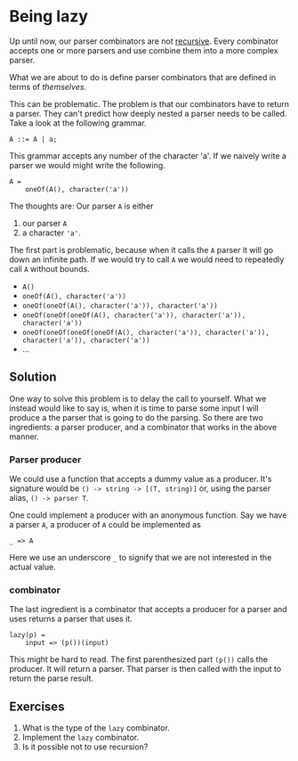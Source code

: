 # Being lazy
Up until now, our parser combinators are not [recursive](https://en.wikipedia.org/wiki/Recursion). Every combinator accepts one or more parsers and use combine them into a more complex parser.

What we are about to do is define parser combinators that are defined in terms of *themselves*.

This can be problematic. The problem is that our combinators have to return a parser. They can't predict how deeply nested a parser needs to be called. Take a look at the following grammar.

```
A ::= A | a;
```

This grammar accepts any number of the character 'a'. If we naively write a parser we would might write the following.

```
A =
    oneOf(A(), character('a'))
```

The thoughts are: Our parser `A` is either

1. our parser `A`
2. a character `'a'`.

The first part is problematic, because when it calls the `A` parser it will go down an infinite path. If we would try to call `A` we would need to repeatedly call `A` without bounds.

* `A()`
* `oneOf(A(), character('a'))`
* `oneOf(oneOf(A(), character('a')), character('a'))`
* `oneOf(oneOf(oneOf(A(), character('a')), character('a')), character('a'))`
* `oneOf(oneOf(oneOf(oneOf(A(), character('a')), character('a')), character('a')), character('a'))`
* ...

## Solution
One way to solve this problem is to delay the call to yourself. What we instead would like to say is, when it is time to parse some input I will produce a the parser that is going to do the parsing. So there are two ingredients: a parser producer, and a combinator that works in the above manner.

### Parser producer
We could use a function that accepts a dummy value as a producer. It's signature would be `() -> string -> [(T, string)]` or, using the parser alias, `() -> parser T`.

One could implement a producer with an anonymous function. Say we have a parser `A`, a producer of `A` could be implemented as

```
_ => A
```

Here we use an underscore `_` to signify that we are not interested in the actual value.

### combinator
The last ingredient is a combinator that accepts a producer for a parser and uses returns a parser that uses it.

```
lazy(p) =
    input => (p())(input)
```

This might be hard to read. The first parenthesized part `(p())` calls the producer. It will return a parser. That parser is then called with the input to return the parse result.

## Exercises
1. What is the type of the `lazy` combinator.
2. Implement the `lazy` combinator.
3. Is it possible not to use recursion?
